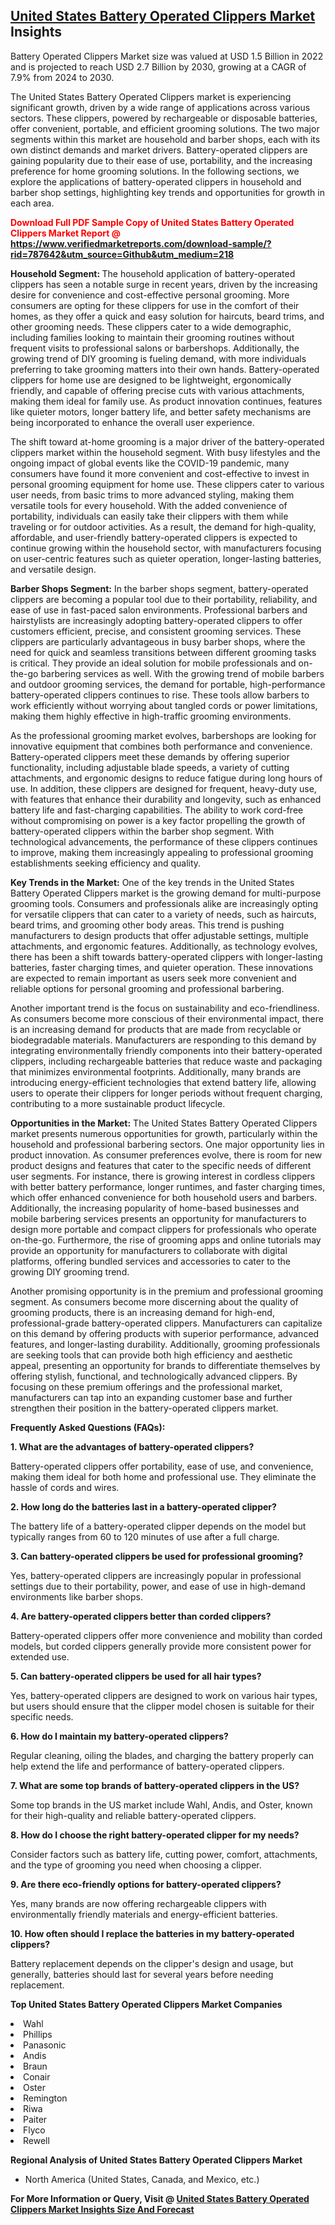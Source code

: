 <h2><a href="https://www.verifiedmarketreports.com/download-sample/?rid=787642&amp;utm_source=Github&amp;utm_medium=218" target="_blank">United States Battery Operated Clippers Market</a> Insights</h2><p>Battery Operated Clippers Market size was valued at USD 1.5 Billion in 2022 and is projected to reach USD 2.7 Billion by 2030, growing at a CAGR of 7.9% from 2024 to 2030.</p><p><p>The United States Battery Operated Clippers market is experiencing significant growth, driven by a wide range of applications across various sectors. These clippers, powered by rechargeable or disposable batteries, offer convenient, portable, and efficient grooming solutions. The two major segments within this market are household and barber shops, each with its own distinct demands and market drivers. Battery-operated clippers are gaining popularity due to their ease of use, portability, and the increasing preference for home grooming solutions. In the following sections, we explore the applications of battery-operated clippers in household and barber shop settings, highlighting key trends and opportunities for growth in each area. <strong><p><span class=""><span style="color: #ff0000;"><strong>Download Full PDF Sample Copy of United States Battery Operated Clippers Market Report</strong> @ </span><a href="https://www.verifiedmarketreports.com/download-sample/?rid=787642&amp;utm_source=Github&amp;utm_medium=218" target="_blank">https://www.verifiedmarketreports.com/download-sample/?rid=787642&amp;utm_source=Github&amp;utm_medium=218</a></span></p></strong></p> <p><strong>Household Segment: </strong>The household application of battery-operated clippers has seen a notable surge in recent years, driven by the increasing desire for convenience and cost-effective personal grooming. More consumers are opting for these clippers for use in the comfort of their homes, as they offer a quick and easy solution for haircuts, beard trims, and other grooming needs. These clippers cater to a wide demographic, including families looking to maintain their grooming routines without frequent visits to professional salons or barbershops. Additionally, the growing trend of DIY grooming is fueling demand, with more individuals preferring to take grooming matters into their own hands. Battery-operated clippers for home use are designed to be lightweight, ergonomically friendly, and capable of offering precise cuts with various attachments, making them ideal for family use. As product innovation continues, features like quieter motors, longer battery life, and better safety mechanisms are being incorporated to enhance the overall user experience. <p>The shift toward at-home grooming is a major driver of the battery-operated clippers market within the household segment. With busy lifestyles and the ongoing impact of global events like the COVID-19 pandemic, many consumers have found it more convenient and cost-effective to invest in personal grooming equipment for home use. These clippers cater to various user needs, from basic trims to more advanced styling, making them versatile tools for every household. With the added convenience of portability, individuals can easily take their clippers with them while traveling or for outdoor activities. As a result, the demand for high-quality, affordable, and user-friendly battery-operated clippers is expected to continue growing within the household sector, with manufacturers focusing on user-centric features such as quieter operation, longer-lasting batteries, and versatile design. <p><strong>Barber Shops Segment:</strong> In the barber shops segment, battery-operated clippers are becoming a popular tool due to their portability, reliability, and ease of use in fast-paced salon environments. Professional barbers and hairstylists are increasingly adopting battery-operated clippers to offer customers efficient, precise, and consistent grooming services. These clippers are particularly advantageous in busy barber shops, where the need for quick and seamless transitions between different grooming tasks is critical. They provide an ideal solution for mobile professionals and on-the-go barbering services as well. With the growing trend of mobile barbers and outdoor grooming services, the demand for portable, high-performance battery-operated clippers continues to rise. These tools allow barbers to work efficiently without worrying about tangled cords or power limitations, making them highly effective in high-traffic grooming environments. <p>As the professional grooming market evolves, barbershops are looking for innovative equipment that combines both performance and convenience. Battery-operated clippers meet these demands by offering superior functionality, including adjustable blade speeds, a variety of cutting attachments, and ergonomic designs to reduce fatigue during long hours of use. In addition, these clippers are designed for frequent, heavy-duty use, with features that enhance their durability and longevity, such as enhanced battery life and fast-charging capabilities. The ability to work cord-free without compromising on power is a key factor propelling the growth of battery-operated clippers within the barber shop segment. With technological advancements, the performance of these clippers continues to improve, making them increasingly appealing to professional grooming establishments seeking efficiency and quality. <p><strong>Key Trends in the Market:</strong> One of the key trends in the United States Battery Operated Clippers market is the growing demand for multi-purpose grooming tools. Consumers and professionals alike are increasingly opting for versatile clippers that can cater to a variety of needs, such as haircuts, beard trims, and grooming other body areas. This trend is pushing manufacturers to design products that offer adjustable settings, multiple attachments, and ergonomic features. Additionally, as technology evolves, there has been a shift towards battery-operated clippers with longer-lasting batteries, faster charging times, and quieter operation. These innovations are expected to remain important as users seek more convenient and reliable options for personal grooming and professional barbering. <p>Another important trend is the focus on sustainability and eco-friendliness. As consumers become more conscious of their environmental impact, there is an increasing demand for products that are made from recyclable or biodegradable materials. Manufacturers are responding to this demand by integrating environmentally friendly components into their battery-operated clippers, including rechargeable batteries that reduce waste and packaging that minimizes environmental footprints. Additionally, many brands are introducing energy-efficient technologies that extend battery life, allowing users to operate their clippers for longer periods without frequent charging, contributing to a more sustainable product lifecycle. <p><strong>Opportunities in the Market:</strong> The United States Battery Operated Clippers market presents numerous opportunities for growth, particularly within the household and professional barbering sectors. One major opportunity lies in product innovation. As consumer preferences evolve, there is room for new product designs and features that cater to the specific needs of different user segments. For instance, there is growing interest in cordless clippers with better battery performance, longer runtimes, and faster charging times, which offer enhanced convenience for both household users and barbers. Additionally, the increasing popularity of home-based businesses and mobile barbering services presents an opportunity for manufacturers to design more portable and compact clippers for professionals who operate on-the-go. Furthermore, the rise of grooming apps and online tutorials may provide an opportunity for manufacturers to collaborate with digital platforms, offering bundled services and accessories to cater to the growing DIY grooming trend. <p>Another promising opportunity is in the premium and professional grooming segment. As consumers become more discerning about the quality of grooming products, there is an increasing demand for high-end, professional-grade battery-operated clippers. Manufacturers can capitalize on this demand by offering products with superior performance, advanced features, and longer-lasting durability. Additionally, grooming professionals are seeking tools that can provide both high efficiency and aesthetic appeal, presenting an opportunity for brands to differentiate themselves by offering stylish, functional, and technologically advanced clippers. By focusing on these premium offerings and the professional market, manufacturers can tap into an expanding customer base and further strengthen their position in the battery-operated clippers market. <p><strong>Frequently Asked Questions (FAQs):</strong></p> <p><strong>1. What are the advantages of battery-operated clippers?</strong></p> <p>Battery-operated clippers offer portability, ease of use, and convenience, making them ideal for both home and professional use. They eliminate the hassle of cords and wires.</p> <p><strong>2. How long do the batteries last in a battery-operated clipper?</strong></p> <p>The battery life of a battery-operated clipper depends on the model but typically ranges from 60 to 120 minutes of use after a full charge.</p> <p><strong>3. Can battery-operated clippers be used for professional grooming?</strong></p> <p>Yes, battery-operated clippers are increasingly popular in professional settings due to their portability, power, and ease of use in high-demand environments like barber shops.</p> <p><strong>4. Are battery-operated clippers better than corded clippers?</strong></p> <p>Battery-operated clippers offer more convenience and mobility than corded models, but corded clippers generally provide more consistent power for extended use.</p> <p><strong>5. Can battery-operated clippers be used for all hair types?</strong></p> <p>Yes, battery-operated clippers are designed to work on various hair types, but users should ensure that the clipper model chosen is suitable for their specific needs.</p> <p><strong>6. How do I maintain my battery-operated clippers?</strong></p> <p>Regular cleaning, oiling the blades, and charging the battery properly can help extend the life and performance of battery-operated clippers.</p> <p><strong>7. What are some top brands of battery-operated clippers in the US?</strong></p> <p>Some top brands in the US market include Wahl, Andis, and Oster, known for their high-quality and reliable battery-operated clippers.</p> <p><strong>8. How do I choose the right battery-operated clipper for my needs?</strong></p> <p>Consider factors such as battery life, cutting power, comfort, attachments, and the type of grooming you need when choosing a clipper.</p> <p><strong>9. Are there eco-friendly options for battery-operated clippers?</strong></p> <p>Yes, many brands are now offering rechargeable clippers with environmentally friendly materials and energy-efficient batteries.</p> <p><strong>10. How often should I replace the batteries in my battery-operated clippers?</strong></p> <p>Battery replacement depends on the clipper's design and usage, but generally, batteries should last for several years before needing replacement.</p></p><p><strong>Top United States Battery Operated Clippers Market Companies</strong></p><div data-test-id=""><p><li>Wahl</li><li> Phillips</li><li> Panasonic</li><li> Andis</li><li> Braun</li><li> Conair</li><li> Oster</li><li> Remington</li><li> Riwa</li><li> Paiter</li><li> Flyco</li><li> Rewell</li></p><div><strong>Regional Analysis of&nbsp;United States Battery Operated Clippers Market</strong></div><ul><li dir="ltr"><p dir="ltr">North America&nbsp;(United States, Canada, and Mexico, etc.)</p></li></ul><p><strong>For More Information or Query, Visit @&nbsp;</strong><strong><a href="https://www.verifiedmarketreports.com/product/battery-operated-clippers-market/?utm_source=Github&amp;utm_medium=218" target="_blank">United States Battery Operated Clippers Market Insights Size And Forecast</a></strong></p></div>

